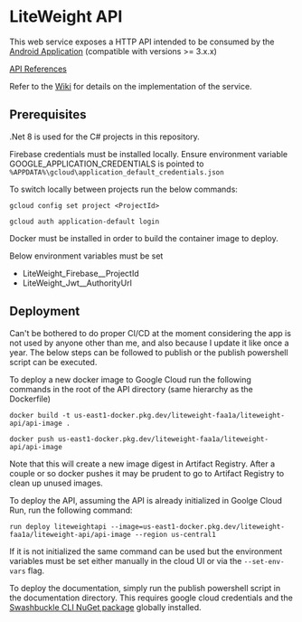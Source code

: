 # LiteWeight API

This web service exposes a HTTP API intended to be consumed by the [Android Application](api/README.md) (compatible with versions >= 3.x.x)

[API References](https://storage.googleapis.com/liteweight-api-documentation/apiDocs.html)

Refer to the [Wiki](https://github.com/joshrap67/LiteWeight/wiki/API) for details on the implementation of the service.

## Prerequisites

.Net 8 is used for the C# projects in this repository.

Firebase credentials must be installed locally. Ensure environment variable GOOGLE_APPLICATION_CREDENTIALS is pointed to `%APPDATA%\gcloud\application_default_credentials.json`

To switch locally between projects run the below commands:

`gcloud config set project <ProjectId>`

`gcloud auth application-default login`

Docker must be installed in order to build the container image to deploy.

Below environment variables must be set

- LiteWeight_Firebase__ProjectId
- LiteWeight_Jwt__AuthorityUrl


## Deployment

Can't be bothered to do proper CI/CD at the moment considering the app is not used by anyone other than me, and also because I update it like once a year. The below steps can be followed to publish or the publish powershell script can be executed.

To deploy a new docker image to Google Cloud run the following commands in the root of the API directory (same hierarchy as the Dockerfile)

`docker build -t us-east1-docker.pkg.dev/liteweight-faa1a/liteweight-api/api-image .`

`docker push us-east1-docker.pkg.dev/liteweight-faa1a/liteweight-api/api-image`

Note that this will create a new image digest in Artifact Registry. After a couple or so docker pushes it may be prudent to go to Artifact Registry to clean up unused images.

To deploy the API, assuming the API is already initialized in Goolge Cloud Run, run the following command:

`run deploy liteweightapi --image=us-east1-docker.pkg.dev/liteweight-faa1a/liteweight-api/api-image --region us-central1`

If it is not initialized the same command can be used but the environment variables must be set either manually in the cloud UI or via the `--set-env-vars` flag.

To deploy the documentation, simply run the publish powershell script in the documentation directory. This requires google cloud credentials and the [Swashbuckle CLI NuGet package](https://www.nuget.org/packages/Swashbuckle.AspNetCore.Cli) globally installed.
